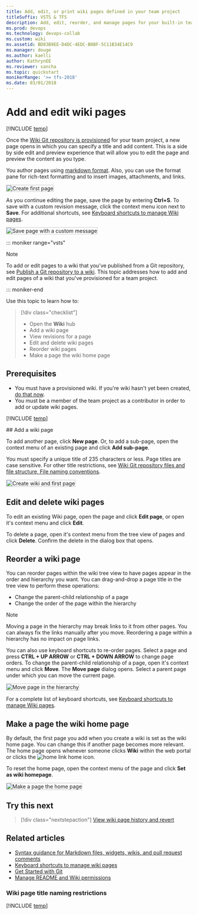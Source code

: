 ```yaml
---
title: Add, edit, or print wiki pages defined in your team project
titleSuffix: VSTS & TFS  
description: Add, edit, reorder, and manage pages for your built-in team project wiki in Visual Studio Team Services & Team Foundation Server  
ms.prod: devops
ms.technology: devops-collab
ms.custom: wiki
ms.assetid: BD03B9EE-D4DC-4EDC-B0BF-5C11B34E14C9 
ms.manager: douge
ms.author: kaelliauthor: KathrynEE
ms.reviewer: sancha
ms.topic: quickstart
monikerRange: '>= tfs-2018'
ms.date: 03/01/2018  
---
```



# Add and edit wiki pages 

[!INCLUDE [temp](../../_shared/version-vsts-tfs-2018.md)]
 
Once the [Wiki Git repository is provisioned](./wiki-create-repo.md) for your team project, a new page opens in which you can specify a title and add content. This is a side by side edit and preview experience that will allow you to edit the page and preview the content as you type. 

You author pages using [markdown format](../../reference/markdown-guidance.md). Also, you can use the format pane for rich-text formatting and to insert images, attachments, and links.  

<img src="_img/wiki/wiki-edit-2.png" alt="Create first page" style="border: 1px solid #C3C3C3;" />  

As you continue editing the page, save the page by entering **Ctrl+S**. To save with a custom revision message, click the context menu icon next to **Save**. For additional shortcuts, see [Keyboard shortcuts to manage Wiki pages](wiki-keyboard-shortcuts.md).

<img src="_img/wiki/wiki-save-with-message.png" alt="Save page with a custom message" style="border: 1px solid #C3C3C3;" />

::: moniker range="vsts"

> [!NOTE]  
> To add or edit pages to a wiki that you've published from a Git repository, see [Publish a Git repository to a wiki](publish-repo-to-wiki.md). This topic addresses how to add and edit pages of a wiki that you've provisioned for a team project. 

::: moniker-end

Use this topic to learn how to:  

> [!div class="checklist"]
> * Open the **Wiki** hub
> * Add a wiki page
> * View revisions for a page
> * Edit and delete wiki pages
> * Reorder wiki pages
> * Make a page the wiki home page


<a id="prereq">  </a>
## Prerequisites  

* You must have a provisioned wiki. If you're wiki hasn't yet been created, [do that now](wiki-create-repo.md). 
* You must be a member of the team project as a contributor in order to add or update wiki pages. 


[!INCLUDE  [temp](_shared/open-wiki-hub.md)]

<a id="add-page" />
## Add a wiki page

To add another page, click **New page**. Or, to add a sub-page, open the context menu of an existing page and click **Add sub-page**.

You must specify a unique title of 235 characters or less. Page titles are case sensitive. For other title restrictions, see [Wiki Git repository files and file structure, File naming conventions](wiki-file-structure.md#file-naming). 

<img src="_img/wiki/add-new-page.png" alt="Create wiki and first page" style="border: 1px solid #C3C3C3;" />
 
 
## Edit and delete wiki pages

To edit an existing Wiki page, open the page and click **Edit page**, or open it's context menu and click **Edit**. 

To delete a page, open it's context menu from the tree view of pages and click **Delete**.  Confirm the delete in the dialog box that opens. 

## Reorder a wiki page 
You can reorder pages within the wiki tree view to have pages appear in the order and hierarchy you want. You can drag-and-drop a page title in the tree view to perform these operations: 
- Change the parent-child relationship of a page
- Change the order of the page within the hierarchy

> [!NOTE]  
> Moving a page in the hierarchy may break links to it from other pages. You can always fix the links manually after you move. Reordering a page within a hierarchy has no impact on page links.

You can also use keyboard shortcuts to re-order pages. Select a page and press **CTRL + UP ARROW** or **CTRL + DOWN ARROW** to change page orders. 
To change the parent-child relationship of a page, open it's context menu and click **Move**. The **Move page** dialog opens. Select a parent page under which you can move the current page. 

<img src="_img/wiki/wiki-move-page.png" alt="Move page in the hierarchy" style="border: 1px solid #C3C3C3;" />

For a complete list of keyboard shortcuts, see [Keyboard shortcuts to manage Wiki pages](wiki-keyboard-shortcuts.md).

## Make a page the wiki home page 
By default, the first page you add when you create a wiki is set as the wiki home page. You can change this if another page becomes more relevant. The home page opens whenever someone clicks **Wiki** within the web portal or clicks the ![home link](./_img/wiki/home-link.png) home icon.    

To reset the home page, open the context menu of the page and click **Set as wiki homepage**. 

<img src="_img/wiki/make-home-page.png" alt="Make a page the home page" style="border: 1px solid #C3C3C3;" />
 


## Try this next
> [!div class="nextstepaction"]
> [View wiki page history and revert](wiki-view-history.md) 


## Related articles

- [Syntax guidance for Markdown files, widgets, wikis, and pull request comments](../../reference/markdown-guidance.md) 
- [Keyboard shortcuts to manage wiki pages](wiki-keyboard-shortcuts.md) 
- [Get Started with Git](../../repos/git/gitquickstart.md)
- [Manage README and Wiki permissions](manage-readme-wiki-permissions.md)

<a id="page-title-names"></a>
### Wiki page title naming restrictions

[!INCLUDE [temp](./_shared/wiki-naming-conventions.md)]
 